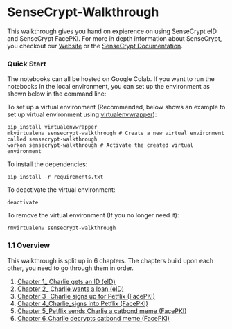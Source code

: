 # SenseCrypt-Walkthrough

This walkthrough gives you hand on expierence on using SenseCrypt eID and SenseCrypt FacePKI.
For more in depth information about SenseCrypt, you checkout our [Website](https://seventhsense.ai) or the [SenseCrypt Documentation](https://docs.sensecrypt.com/sensecrypt-v3.1.1).


### Quick Start

The notebooks can all be hosted on Google Colab. If you want to run the notebooks in the local environment, you can set up the environment as shown below in the command line:

To set up a virtual environment (Recommended, below shows an example to set up virtual environment using [virtualenvwrapper](https://virtualenvwrapper.readthedocs.io/en/latest/)):

```
pip install virtualenvwrapper
mkvirtualenv sensecrypt-walkthrough # Create a new virtual environment called sensecrypt-walkthrough 
workon sensecrypt-walkthrough # Activate the created virtual environment
```

To install the dependencies:

```
pip install -r requirements.txt
```

To deactivate the virtual environment:
```
deactivate 
```

To remove the virtual environment (If you no longer need it):
``` 
rmvirtualenv sensecrypt-walkthrough
```

### 1.1 Overview

This walkthrough is split up in 6 chapters. The chapters build upon each other,  you need to go through them in order.

1. [Chapter 1_ Charlie gets an ID (eID)](https://colab.research.google.com/github/Seventh-Sense-Artificial-Intelligence/SenseCrypt-Walkthrough/blob/main/Chapter%201_%20Charlie%20gets%20an%20ID%20(eID).ipynb)
1. [Chapter 2_ Charlie wants a loan (eID)](https://colab.research.google.com/github/Seventh-Sense-Artificial-Intelligence/SenseCrypt-Walkthrough/blob/main/Chapter%202_%20Charlie%20wants%20a%20loan%20(eID).ipynb)
1. [Chapter 3_ Charlie signs up for Petflix (FacePKI)](https://colab.research.google.com/github/Seventh-Sense-Artificial-Intelligence/SenseCrypt-Walkthrough/blob/main/Chapter%203_%20Charlie%20signs%20up%20for%20Petflix%20(FacePKI).ipynb)
1. [Chapter 4_Charlie_signs into Petflix (FacePKI)](https://colab.research.google.com/github/Seventh-Sense-Artificial-Intelligence/SenseCrypt-Walkthrough/blob/main/Chapter%204_Charlie_signs%20into%20Petflix%20(FacePKI).ipynb)
1. [Chapter 5_Petflix sends Charlie a catbond meme (FacePKI)](https://colab.research.google.com/github/Seventh-Sense-Artificial-Intelligence/SenseCrypt-Walkthrough/blob/main/Chapter%205_Petflix%20sends%20Charlie%20a%20catbond%20meme%20(FacePKI).ipynb)
1. [Chapter 6_Charlie decrypts catbond meme (FacePKI)](https://colab.research.google.com/github/Seventh-Sense-Artificial-Intelligence/SenseCrypt-Walkthrough/blob/main/Chapter%206_Charlie%20decrypts%20catbond%20meme%20(FacePKI).ipynb)
